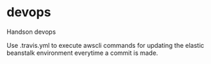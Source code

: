# devops
Handson devops 

Use .travis.yml to execute awscli commands for updating the elastic beanstalk environment everytime a commit is made.
